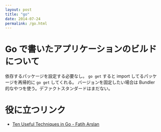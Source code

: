 ```yaml
---
layout: post
title: "go"
date: 2014-07-24
permalink: /go.html
---
```


# Go で書いたアプリケーションのビルドについて

依存するパッケージを設定する必要なし。 `go get` すると import してるパッケージを再帰的に `go get` してくれる。
バージョンを固定したい場合は Bundler 的なやつを使う。デファクトスタンダードはまだない。

# 役に立つリンク

- [Ten Useful Techniques in Go - Fatih Arslan](http://arslan.io/ten-useful-techniques-in-go)
